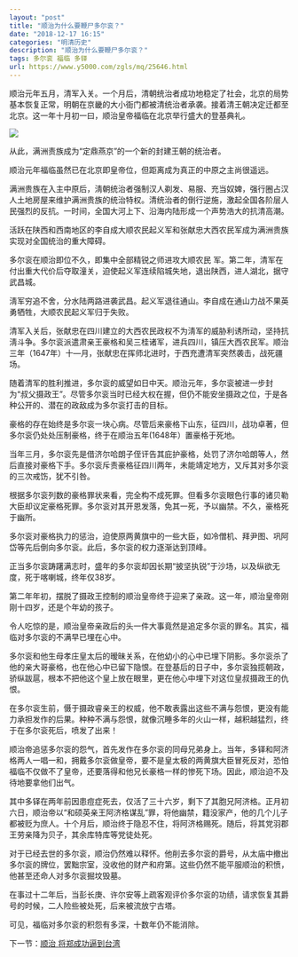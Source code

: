```yaml
---
layout: "post"
title: "顺治为什么要鞭尸多尔衮？"
date: "2018-12-17 16:15"
categories: "明清历史"
description: "顺治为什么要鞭尸多尔衮？"
tags: 多尔衮 福临 多铎
url: https://www.y5000.com/zgls/mq/25646.html
---
```






顺治元年五月，清军入关。一个月后，清朝统治者成功地稳定了社会，北京的局势基本恢复正常，明朝在京畿的大小衙门都被清统治者承袭。接着清王朝决定迁都至北京。这一年十月初一曰，顺治皇帝福临在北京举行盛大的登基典礼。

![](https://img.y5000.com/uploads/allimg/170920/13-1F92010005Y02.jpg)

从此，满洲责族成为“定鼎燕京”的一个新的封建王朝的统治者。

顺治元年福临虽然已在北京即皇帝位，但距离成为真正的中原之主尚很遥远。

满洲贵族在入主中原后，淸朝统治者强制汉人剃发、易服、充当奴婢，强行圈占汉人土地房屋来维护满洲贵族的统治特权。清统治者的倒行逆施，激起全国各阶层人民强烈的反抗。一时间，全国大河上下、沿海内陆形成一个声势浩大的抗清高潮。

活跃在陕西和西南地区的李自成大顺农民起义军和张献忠大西农民军成为满洲贵族实现对全国统治的重大障碍。

多尔衮在顺治即位不久，即集中全部精锐之师进攻大顺农民 军。第二年，清军在付出重大代价后夺取潼关，迫使起义军连续陷城失地，退出陕西，进人湖北，据守武昌城。

淸军穷追不舍，分水陆两路进袭武昌。起义军退往通山。李自成在通山力战不果英勇牺牲，大顺农民起义军归于失败。

清军入关后，张献忠在四川建立的大西农民政权不为淸军的威胁利诱所动，坚持抗淸斗争。多尔衮派遣肃亲王豪格和吴三桂诸军，进兵四川，镇压大西农民军。顺治三年（1647年）十—月，张献忠在挥师北进时，于西充遭清军突然袭击，战死疆场。

随着清军的胜利推进，多尔衮的威望如日中天。顺治元年，多尔衮被进一步封为“叔父摄政王”。尽管多尔衮当时已经大权在握，但仍不能安坐摄政之位，于是各种公开的、潜在的政敌成为多尔衮打击的目标。

豪格的存在始终是多尔衮一块心病。尽管后来豪格下山东，征四川，战功卓著，但多尔衮仍处处压制豪格，终于在顺治五年(1648年）置豪格于死地。

当年三月，多尔衮先是借济尔哈朗子侄讦告其庇护豪格，处罚了济尔哈朗等人，然后直接对豪格下手。多尔衮斥责豪格征四川两年，未能靖定地方，又斥其对多尔衮的三次戒饬，犹不引咎。

根据多尔衮列数的豪格罪状来看，完全构不成死罪。但看多尔衮眼色行事的诸贝勒大臣却议定豪格死罪。多尔衮对其开恩发落，免其一死，予以幽禁。不久，豪格死于幽所。

多尔衮对豪格执力的惩治，迫使原两黄旗中的一些大臣，如冷僧机、拜尹图、巩阿岱等先后倒向多尔衮。此后，多尔衮的权力逐渐达到顶峰。

正当多尔衮踌躇满志时，盛年的多尔衮却因长期“披坚执锐”于沙场，以及纵欲无度，死于喀喇城，终年仅38岁。

第二年年初，摆脱了摄政王控制的顺治皇帝终于迎来了亲政。这一年，顺治皇帝刚刚十四岁，还是个年幼的孩子。

令人吃惊的是，顺治皇帝亲政后的头一件大事竟然是追定多尔衮的罪名。其实，福临对多尔衮的不满早已埋在心中。

多尔衮和他生母孝庄皇太后的暧昧关系，在他幼小的心中已埋下阴影。多尔衮杀了他的亲大哥豪格，也在他心中已留下隐恨。在登基后的日子中，多尔衮独揽朝政，骄纵跋扈，根本不把他这个皇上放在眼里，更在他心中埋下对这位皇叔摄政王的仇恨。

在多尔衮生前，慑于摄政睿亲王的权威，他不敢表露出这些不满与怨恨，更没有能力承担发作的后果。种种不满与怨恨，就像沉睡多年的火山一样，越积越猛烈，终于在多尔衮死后，喷发了出来！

顺治帝追惩多尔衮的怨气，首先发作在多尔衮的同母兄弟身上。当年，多铎和阿济格两人一唱一和，拥戴多尔衮做皇帝，要不是皇太极的两黄旗大臣冒死反对，恐怕福临不仅做不了皇帝，还要落得和他兄长豪格一样的惨死下场。因此，顺治迫不及待地要拿他们出气。

其中多铎在两年前因患痘症死去，仅活了三十六岁，剩下了其胞兄阿济格。正月初六日，顺治帝以“和硕英亲王阿济格谋乱”罪，将他幽禁，籍没家产，他的几个儿子都被贬为庶人。十个月后，顺治终于隐忍不住，将阿济格赐死。随后，将其党羽郡王劳亲降为贝子，其余库特库等党徒处死。

对于已经去世的多尔衮，顺治仍然难以释怀。他削去多尔衮的爵号，从太庙中撤出多尔衮的牌位，罢黜宗室，没收他的财产和府第。这些仍然不能平服顺治的积愤，他甚至还命人对多尔衮掘坟毁墓。

在事过十二年后，当彭长庚、许尔安等上疏客观评价多尔衮的功绩，请求恢复其爵号的时候，二人险些被处死，后来被流放宁古塔。

可见，福临对多尔衮的积怨有多深，十数年仍不能消除。

下一节：[顺治 将郑成功逼到台湾](https://www.y5000.com/zgls/mq/25649.html)
